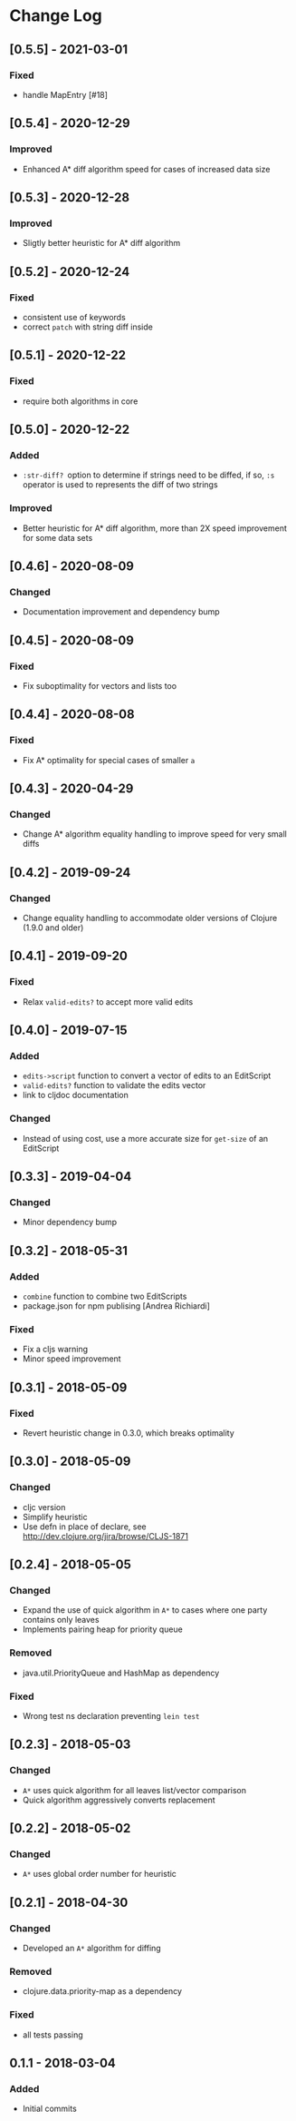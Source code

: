 # Change Log

## [0.5.5] - 2021-03-01
### Fixed
- handle MapEntry [#18]

## [0.5.4] - 2020-12-29
### Improved
- Enhanced A\* diff algorithm speed for cases of increased data size

## [0.5.3] - 2020-12-28
### Improved
- Sligtly better heuristic for A\* diff algorithm

## [0.5.2] - 2020-12-24
### Fixed
- consistent use of keywords
- correct `patch` with string diff inside

## [0.5.1] - 2020-12-22
### Fixed
- require both algorithms in core

## [0.5.0] - 2020-12-22
### Added
- `:str-diff? `option to determine if strings need to be diffed, if so, `:s`
  operator is used to represents the diff of two strings
### Improved
- Better heuristic for A\* diff algorithm, more than 2X speed improvement for some data sets

## [0.4.6] - 2020-08-09
### Changed
- Documentation improvement and dependency bump

## [0.4.5] - 2020-08-09
### Fixed
- Fix suboptimality for vectors and lists too

## [0.4.4] - 2020-08-08
### Fixed
- Fix A\* optimality for special cases of smaller `a`

## [0.4.3] - 2020-04-29
### Changed
- Change A\* algorithm equality handling to improve speed for very small diffs

## [0.4.2] - 2019-09-24
### Changed
- Change equality handling to accommodate older versions of Clojure (1.9.0 and older)

## [0.4.1] - 2019-09-20
### Fixed
- Relax `valid-edits?` to accept more valid edits

## [0.4.0] - 2019-07-15
### Added
- `edits->script` function to convert a vector of edits to an EditScript
- `valid-edits?` function to validate the edits vector
- link to cljdoc documentation
### Changed
- Instead of using cost, use a more accurate size for `get-size` of an EditScript

## [0.3.3] - 2019-04-04
### Changed
- Minor dependency bump

## [0.3.2] - 2018-05-31
### Added
- `combine` function to combine two EditScripts
- package.json for npm publising [Andrea Richiardi]
### Fixed
- Fix a cljs warning
- Minor speed improvement

## [0.3.1] - 2018-05-09
### Fixed
- Revert heuristic change in 0.3.0, which breaks optimality

## [0.3.0] - 2018-05-09
### Changed
- cljc version
- Simplify heuristic
- Use defn in place of declare, see http://dev.clojure.org/jira/browse/CLJS-1871

## [0.2.4] - 2018-05-05
### Changed
- Expand the use of quick algorithm in `A*` to cases where one party contains only leaves
- Implements pairing heap for priority queue

### Removed
- java.util.PriorityQueue and HashMap as dependency

### Fixed
- Wrong test ns declaration preventing `lein test`

## [0.2.3] - 2018-05-03
### Changed
- `A*` uses quick algorithm for all leaves list/vector comparison
- Quick algorithm aggressively converts replacement

## [0.2.2] - 2018-05-02
### Changed
- `A*` uses global order number for heuristic

## [0.2.1] - 2018-04-30
### Changed
- Developed an `A*` algorithm for diffing

### Removed
- clojure.data.priority-map as a dependency

### Fixed
- all tests passing

## 0.1.1 - 2018-03-04
### Added
- Initial commits
